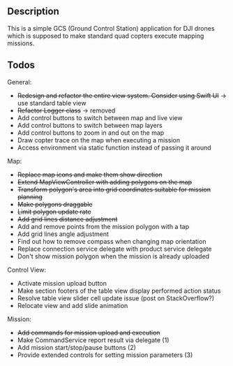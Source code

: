 ## Description

This is a simple GCS (Ground Control Station) application for DJI drones which
is supposed to make standard quad copters execute mapping missions.

## Todos

General:
* ~~Redesign and refactor the entire view system. Consider using Swift UI~~ -> use standard table view
* ~~Refactor Logger class~~ -> removed
* Add control buttons to switch between map and live view
* Add control buttons to switch between map layers
* Add control buttons to zoom in and out on the map
* Draw copter trace on the map when executing a mission
* Access environment via static function instead of passing it around

Map:
* ~~Replace map icons and make them show direction~~
* ~~Extend MapViewController with adding polygons on the map~~
* ~~Transform polygon's area into grid coordinates suitable for mission planning~~
* ~~Make polygons draggable~~
* ~~Limit polygon update rate~~
* ~~Add grid lines distance adjustment~~
* Add and remove points from the mission polygon with a tap
* Add grid lines angle adjustment
* Find out how to remove compass when changing map orientation
* Replace connection service delegate with product service delegate
* Don't show mission polygon when the mission is already uploaded

Control View:
* Activate mission upload button
* Make section footers of the table view display performed action status
* Resolve table view slider cell update issue (post on StackOverflow?)
* Relocate view and add slide animation

Mission:
* ~~Add commands for mission upload and execution~~
* Make CommandService report result via delegate (1)
* Add mission start/stop/pause buttons (2)
* Provide extended controls for setting mission parameters (3)
